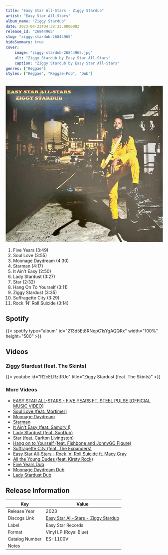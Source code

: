 ```yaml
---
title: "Easy Star All-Stars - Ziggy Stardub"
artist: "Easy Star All-Stars"
album_name: "Ziggy Stardub"
date: 2023-04-23T04:38:33.000000Z
release_id: "26844965"
slug: "ziggy-stardub-26844965"
hideSummary: true
cover:
    image: "ziggy-stardub-26844965.jpg"
    alt: "Ziggy Stardub by Easy Star All-Stars"
    caption: "Ziggy Stardub by Easy Star All-Stars"
genres: ["Reggae"]
styles: ["Reggae", "Reggae-Pop", "Dub"]
---
```


![Ziggy Stardub by Easy Star All-Stars](ziggy-stardub-26844965.jpg)

<!-- section break -->

1. Five Years (3:49)
2. Soul Love (3:55)
3. Moonage Daydream (4:30)
4. Starman (4:17)
5. It Ain't Easy (2:50)
6. Lady Stardust (3:27)
7. Star (2:32)
8. Hang On To Yourself (3:11)
9. Ziggy Stardust (3:35)
10. Suffragette City (3:29)
11. Rock 'N' Roll Suicide (3:14)

<!-- section break -->


## Spotify
{{< spotify type="album" id="213d5Et8RNepC1sYgAQQRx" width="100%" height="500" >}}



## Videos
### Ziggy Stardust (feat. The Skints)
{{< youtube id="R2cELRztRUo" title="Ziggy Stardust (feat. The Skints)" >}}<br>

### More Videos

- [EASY STAR ALL-STARS - FIVE YEARS FT. STEEL PULSE [OFFICIAL MUSIC VIDEO]](https://www.youtube.com/watch?v=GE606BMUK0I)
- [Soul Love (feat. Mortimer)](https://www.youtube.com/watch?v=aWfz7BqFpEk)
- [Moonage Daydream](https://www.youtube.com/watch?v=3Sl6eGVeMtU)
- [Starman](https://www.youtube.com/watch?v=xajye1EnIg0)
- [It Ain't Easy (feat. Samory I)](https://www.youtube.com/watch?v=265zBQuLyIA)
- [Lady Stardust (feat. SunDub)](https://www.youtube.com/watch?v=fwjNH-DyjaU)
- [Star (feat. Carlton Livingston)](https://www.youtube.com/watch?v=HPJoGNEAzs4)
- [Hang on to Yourself (feat. Fishbone and JonnyGO Figure)](https://www.youtube.com/watch?v=Lj1Arh_EkPo)
- [Suffragette City (feat. The Expanders)](https://www.youtube.com/watch?v=xALGhE_0m2w)
- [Easy Star All-Stars - Rock 'n' Roll Suicide ft. Macy Gray](https://www.youtube.com/watch?v=iVqeHCl-H_g)
- [All the Young Dudes (feat. Kirsty Rock)](https://www.youtube.com/watch?v=_sX6PBqFMzo)
- [Five Years Dub](https://www.youtube.com/watch?v=Oj2dP5HIzBg)
- [Moonage Daydream Dub](https://www.youtube.com/watch?v=jAthsHyF3RI)
- [Lady Stardust Dub](https://www.youtube.com/watch?v=gNyXFNHA0ic)


## Release Information
|  Key           | Value                                                |
| ---------------| ---------------------------------------------------- |
| Release Year   | 2023                                   |
| Discogs Link   | [Easy Star All-Stars - Ziggy Stardub](https://www.discogs.com/release/26844965-Easy-Star-All-Stars-Ziggy-Stardub) |
| Label          | Easy Star Records |
| Format         | Vinyl LP (Royal Blue) |
| Catalog Number | ES-1100V |
| Notes |     |